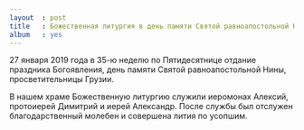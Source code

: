 ```yaml
---
layout  : post
title   : Божественная литургия в день памяти Святой равноапостольной Нины, просветительницы Грузии
album   : yes
---
```


27 января 2019 года в 35-ю неделю по Пятидесятнице отдание праздника Богоявления, день памяти Святой равноапостольной Нины, просветительницы Грузии.

В нашем храме Божественную литургию служили иеромонах Алексий, протоиерей Димитрий и иерей Александр. После службы был отслужен благодарственный молебен и совершена лития по усопшим.
